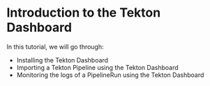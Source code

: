 # Introduction to the Tekton Dashboard

In this tutorial, we will go through:

- Installing the Tekton Dashboard
- Importing a Tekton Pipeline using the Tekton Dashboard
- Monitoring the logs of a PipelineRun using the Tekton Dashboard
